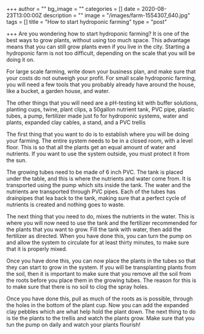 +++
author = ""
bg_image = ""
categories = []
date = 2020-08-23T13:00:00Z
description = ""
image = "/images/farm-1554307_640.jpg"
tags = []
title = "How to start hydroponic farming"
type = "post"

+++
Are you wondering how to start hydroponic farming? It is one of the best ways to grow plants, without using too much space. This advantage means that you can still grow plants even if you live in the city. Starting a hydroponic farm is not too difficult, depending on the scale that you will be doing it on.

For large scale farming, write down your business plan, and make sure that your costs do not outweigh your profit. For small scale hydroponic farming, you will need a few tools that you probably already have around the house, like a bucket, a garden house, and water.

The other things that you will need are a pH-testing kit with buffer solutions, planting cups, twine, plant clips, a 50gallon nutrient tank, PVC pipe, plastic tubes, a pump, fertilizer made just fo for hydroponic systems, water and plants, expanded clay cables, a stand, and a PVC trellis

The first thing that you want to do is to establish where you will be doing your farming. The entire system needs to be in a closed room, with a level floor. This is so that all the plants get an equal amount of water and nutrients. If you want to use the system outside, you must protect it from the sun.

The growing tubes need to be made of 6 inch PVC. The tank is placed under the table, and this is where the nutrients and water come from. It is transported using the pump which sits inside the tank. The water and the nutrients are transported through PVC pipes. Each of the tubes has drainpipes that lea back to the tank, making sure that a perfect cycle of nutrients is created and nothing goes to waste.

The next thing that you need to do, mixes the nutrients in the water. This is where you will now need to use the tank and the fertilizer recommended for the plants that you want to grow. Fill the tank with water, then add the fertilizer as directed. When you have done this, you can turn the pump on and allow the system to circulate for at least thirty minutes, to make sure that it is properly mixed.

Once you have done this, you can now place the plants in the tubes so that they can start to grow in the system. If you will be transplanting plants from the soil, then it is important to make sure that you remove all the soil from the roots before you place them in the growing tubes. The reason for this is to make sure that there is no soil to clog the spray holes.

Once you have done this, pull as much of the roots as is possible, through the holes in the bottom of the plant cup. Now you can add the expanded clay pebbles which are what help hold the plant down. The next thing to do is tie the plants to the trellis and watch the plants grow. Make sure that you tun the pump on daily and watch your plants flourish!